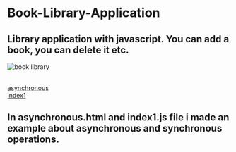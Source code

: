 # Book-Library-Application
## Library application with javascript. You can add a book, you can delete it etc.
![book library](https://user-images.githubusercontent.com/67821216/91844222-b91daf00-ec5f-11ea-9fed-8fafa8604dfb.gif)<br><br>


<a href="asynchronous.html">asynchronous</a><br>
<a href="index1.js">index1</a>
## In asynchronous.html and index1.js file i made an example about asynchronous and synchronous operations.
